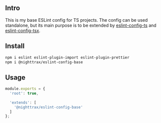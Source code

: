 ## Intro

This is my base ESLint config for TS projects. The config can be used standalone, but its main purpose is to be extended by [eslint-config-ts](../ts) and [eslint-config-tsx](../tsx).

## Install

```sh
npm i eslint eslint-plugin-import eslint-plugin-prettier
npm i @nighttrax/eslint-config-base
```


## Usage

```js
module.exports = {
  'root': true,
  
  'extends': [
    '@nighttrax/eslint-config-base'
  ]
};
```
